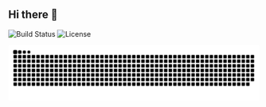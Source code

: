 ## Hi there 👋
![Build Status]("https://laravel.com/img/logomark.min.svg")
![License](https://img.shields.io/github/license/yourusername/yourrepo)

<picture>
  <source srcset="https://laravel.com/img/logomark.min.svg"/>
</picture>
<picture>
  <source
    media="(prefers-color-scheme: dark)"
    srcset="https://raw.githubusercontent.com/platane/snk/output/github-contribution-grid-snake-dark.svg"
  />
  <source
    media="(prefers-color-scheme: light)"
    srcset="https://raw.githubusercontent.com/platane/snk/output/github-contribution-grid-snake.svg"
  />
  <img
    alt="github contribution grid snake animation"
    src="https://raw.githubusercontent.com/platane/snk/output/github-contribution-grid-snake.svg"
  />
</picture>

